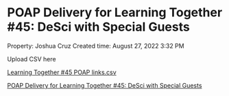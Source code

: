 # POAP Delivery for Learning Together #45: DeSci with Special Guests

Property: Joshua Cruz
Created time: August 27, 2022 3:32 PM

Upload CSV here

[Learning Together #45 POAP links.csv](POAP%20Delivery%20for%20Learning%20Together%20#45%20DeSci%20with%20f7aa14f40a534bdc93b09d7663991138/Learning_Together_45_POAP_links.csv)

[POAP Delivery for Learning Together #45: DeSci with Special Guests](POAP%20Delivery%20for%20Learning%20Together%20#45%20DeSci%20with%20f7aa14f40a534bdc93b09d7663991138/POAP%20Delivery%20for%20Learning%20Together%20#45%20DeSci%20with%2038b05c99068047799d30d0ad5b28821f.csv)